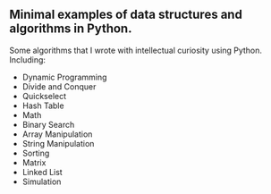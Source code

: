 ## Minimal examples of data structures and algorithms in Python.

Some algorithms that I wrote with intellectual curiosity using Python. Including:

- Dynamic Programming
- Divide and Conquer
- Quickselect
- Hash Table
- Math
- Binary Search
- Array Manipulation
- String Manipulation
- Sorting
- Matrix
- Linked List
- Simulation
